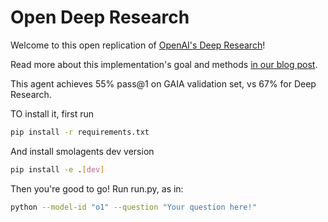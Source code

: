 # Open Deep Research

Welcome to this open replication of [OpenAI's Deep Research](https://openai.com/index/introducing-deep-research/)!

Read more about this implementation's goal and methods [in our blog post](https://huggingface.co/blog/open-deep-research).

This agent achieves 55% pass@1 on GAIA validation set, vs 67% for Deep Research.

TO install it, first run

```bash
pip install -r requirements.txt
```

And install smolagents dev version
```bash
pip install -e .[dev]
```

Then you're good to go! Run run.py, as in:
```bash
python --model-id "o1" --question "Your question here!"
```